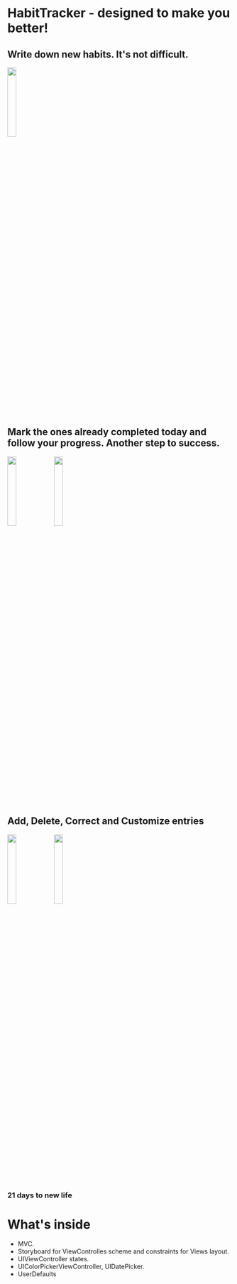 # HabitTracker - designed to make you better!

## Write down new habits. It's not difficult.

<img src="https://user-images.githubusercontent.com/81897699/189955661-a59df269-26fb-46ac-a8d6-55b3b9a53028.png" width=20% height=20%> 

## Mark the ones already completed today and follow your progress. Another step to success.

<img src="https://user-images.githubusercontent.com/81897699/189956116-47b5e6c7-2532-43aa-8a09-2f458331d368.png" width=20% height=20%> <img src="https://user-images.githubusercontent.com/81897699/189957340-1df4347f-c553-495a-9742-55f4797db5e0.png" width=20% height=20%>  

## Add, Delete, Correct and Customize entries

<img src="https://user-images.githubusercontent.com/81897699/189956412-083e9b2d-f223-4016-a278-1dac6e9c0a03.png" width=20% height=20%> <img src="https://user-images.githubusercontent.com/81897699/189956484-58eddeb0-58d7-4320-b37a-797111af7f15.png" width=20% height=20%> 

### 21 days to new life

# What's inside
- MVC.
- Storyboard for ViewControlles scheme and constraints for Views layout.
- UIViewController states.
- UIColorPickerViewController, UIDatePicker. 
- UserDefaults
